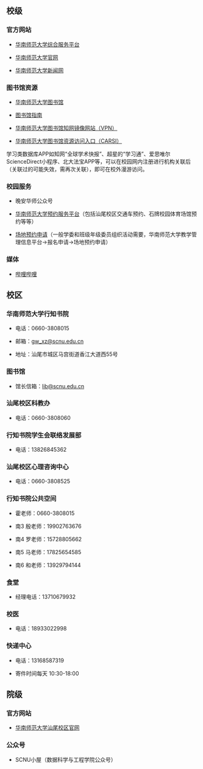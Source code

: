 ## 校级

### 官方网站

- [华南师范大学综合服务平台](https://sso.scnu.edu.cn/AccountService/user/index.html)

- [华南师范大学官网](https://www.scnu.edu.cn)

- [华南师范大学新闻网](https://news.scnu.edu.cn)

### 图书馆资源

- [华南师范大学图书馆](https://lib.scnu.edu.cn)

- [图书馆指南](https://mp.weixin.qq.com/s/QiqLk_EWP4ba0pMoEalDsg)

- [华南师范大学图书馆知网镜像网站（VPN）](https://libvpn.scnu.edu.cn/portal/#!/login)

- [华南师范大学图书馆资源访问入口（CARSI）](https://ds.carsi.edu.cn/resource/resource.php)

学习类数据库APP如知网“全球学术快报”、超星的“学习通”、爱思唯尔ScienceDirect小程序、北大法宝APP等，可以在校园网内注册进行机构关联后（关联过的可能失效，需再次关联），即可在校外漫游访问。

### 校园服务

- 晚安华师公众号

- [华南师范大学预约服务平台](https://reservation.scnu.edu.cn)（包括汕尾校区交通车预约、石牌校园体育场馆预约等等）

- [场地预约申请](https://jwxt.scnu.edu.cn/cdjy/cdjy_cxCdjyIndex.html?doType=details&gnmkdm=N211205&layout=default)（一般学委和班级年级委员组织活动需要，华南师范大学教学管理信息平台->报名申请->场地预约申请）

### 媒体

- [哔哩哔哩](https://space.bilibili.com/628111933?spm)

## 校区

### 华南师范大学行知书院

- 电话：0660-3808015

- 邮箱：gw_xz@scnu.edu.cn

- 地址：汕尾市城区马宫街道香江大道西55号

### 图书馆

- 馆长信箱：lib@scnu.edu.cn

### 汕尾校区科教办

- 电话：0660-3808060

### 行知书院学生会联络发展部

- 电话：13826845362

### 汕尾校区心理咨询中心

- 电话：0660-3808525

### 行知书院公共空间

- 霍老师：0660-3808015

- 南3 殷老师：19902763676

- 南4 罗老师：15728805662

- 南5 马老师：17825654585

- 南6 和老师：13929794144

### 食堂

- 经理电话：13710679932

### 校医

- 电话：18933022998

### 快递中心

- 电话：13168587319

- 寄件时间每天 10:30-18:00

## 院级

### 官方网站

- [华南师范大学汕尾校区官网](https://swc.scnu.edu.cn)

### 公众号

- SCNU小屋（数据科学与工程学院公众号）